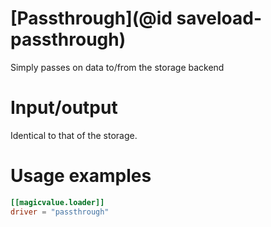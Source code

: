 # [Passthrough](@id saveload-passthrough)

Simply passes on data to/from the storage backend

# Input/output

Identical to that of the storage.

# Usage examples

```toml
[[magicvalue.loader]]
driver = "passthrough"
```


